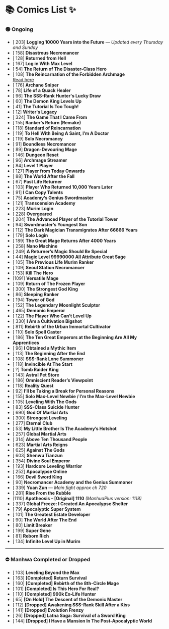 # 📚 Comics List ✨

### 🟢 Ongoing

* \[ 203] **Logging 10000 Years into the Future** — _Updated every Thursday and Sunday_
* \[ 158] **Disastrous Necromancer**
* \[ 128] **Returned from Hell**
* \[ 167] **Log in With Max Level**
* \[  54] **The Return of The Disaster-Class Hero**
* \[ 108] **The Reincarnation of the Forbidden Archmage**  
  [Read here](https://en-thunderscans.com/the-reincarnation-of-the-forbidden-archmage-chapter-107/)
* \[ 176] **Archane Sniper**
* \[  78] **Life of a Quack Healer**
* \[  96] **The SSS-Rank Hunter's Lucky Draw**
* \[  60] **The Demon King Levels Up**
* \[  41] **The Tutorial Is Too Tough!**
* \[  12] **Writer's Legacy**
* \[ 324] **The Game That I Came From**
* \[ 155] **Ranker’s Return (Remake)**
* \[ 118] **Standard of Reincarnation**
* \[ 119] **To Hell With Being A Saint, I’m A Doctor**
* \[ 119] **Solo Necromancy**
* \[  91] **Boundless Necromancer**
* \[  89] **Dragon-Devouring Mage**
* \[ 146] **Dungeon Reset**
* \[  96] **Archmage Streamer**
* \[  84] **Level 1 Player**
* \[ 127] **Player from Today Onwards**
* \[  88] **The World After the Fall**
* \[  67] **Past Life Returner**
* \[ 103] **Player Who Returned 10,000 Years Later**
* \[  91] **I Can Copy Talents**
* \[  75] **Academy’s Genius Swordmaster**
* \[ 121] **Transcension Academy**
* \[ 223] **Murim Login**
* \[ 228] **Overgeared**
* \[ 204] **The Advanced Player of the Tutorial Tower**
* \[  94] **Swordmaster’s Youngest Son**
* \[ 112] **The Dark Magician Transmigrates After 66666 Years**
* \[ 179] **Solo Login**
* \[ 189] **The Great Mage Returns After 4000 Years**
* \[ 258] **Nano Machine**
* \[ 249] **A Returner’s Magic Should Be Special**
* \[  44] **Magic Level 99990000 All Attribute Great Sage**
* \[ 105] **The Previous Life Murim Ranker**
* \[ 109] **Seoul Station Necromancer**
* \[ 153] **Kill The Hero**
* \[1091] **Versatile Mage**
* \[ 109] **Return of The Frozen Player**
* \[ 300] **The Strongest God King**
* \[  86] **Sleeping Ranker**
* \[ 194] **Tower of God**
* \[ 152] **The Legendary Moonlight Sculptor**
* \[ 465] **Demonic Emperor**
* \[ 122] **The Player Who Can’t Level Up**
* \[ 330] **I Am a Cultivation Bigshot**
* \[ 811] **Rebirth of the Urban Immortal Cultivator**
* \[ 110] **Solo Spell Caster**
* \[ 186] **The Ten Great Emperors at the Beginning Are All My Apprentices**
* \[  96] **I Obtained a Mythic Item**
* \[ 113] **The Beginning After the End**
* \[ 108] **SSS-Rank Lone Summoner**
* \[ 118] **Invincible At The Start**
* \[   ?] **Tomb Raider King**
* \[ 143] **Astral Pet Store**
* \[ 186] **Omniscient Reader’s Viewpoint**
* \[ 118] **Reality Quest**
* \[  92] **I’ll be Taking a Break for Personal Reasons**
* \[ 155] **Solo Max-Level Newbie / I’m the Max-Level Newbie**
* \[ 105] **Leveling With The Gods**
* \[  83] **SSS-Class Suicide Hunter**
* \[ 690] **God Of Martial Arts**
* \[ 300] **Strongest Leveling**
* \[ 277] **Eternal Club**
* \[  53] **My Little Brother Is The Academy’s Hotshot**
* \[ 257] **Global Martial Arts**
* \[ 314] **Above Ten Thousand People**
* \[ 623] **Martial Arts Reigns**
* \[ 625] **Against The Gods**
* \[ 603] **Shenwu Tianzun**
* \[ 354] **Divine Soul Emperor**
* \[ 193] **Hardcore Leveling Warrior**
* \[ 252] **Apocalypse Online**
* \[ 166] **Devil Sword King**
* \[  90] **Necromancer Academy and the Genius Summoner**
* \[ 339] **Yuan Zun** — _Main fight approx ch 720_
* \[ 281] **Rise From the Rubble**
* \[1110] **Apotheosis – [Original] 1110** *(ManhuaPlus version: 1118)*
* \[ 337] **Global Freeze: I Created An Apocalypse Shelter**
* \[  79] **Apocalyptic Super System**
* \[ 101] **The Greatest Estate Developer**
* \[  90] **The World After The End**
* \[  80] **Limit Breaker**
* \[ 199] **Super Gene**
* \[  81] **Reborn Rich**
* \[ 134] **Infinite Level Up in Murim**

---

### ⛔ Manhwa Completed or Dropped

* \[ 103] **Leveling Beyond the Max**
* \[ 163] **[Completed] Return Survival**
* \[ 160] **[Completed] Rebirth of the 8th-Circle Mage**
* \[ 101] **[Completed] Is This Hero For Real?**
* \[ 110] **[Completed] 990k Ex-Life Hunter**
* \[  65] **[On Hold] The Descent of the Demonic Master**
* \[ 112] **[Dropped] Awakening SSS-Rank Skill After a Kiss**
* \[ 141] **[Dropped] Evolution Frenzy**
* \[  26] **[Dropped] Latna Saga: Survival of a Sword King**
* \[ 144] **[Dropped] I Have a Mansion In The Post-Apocalyptic World**
